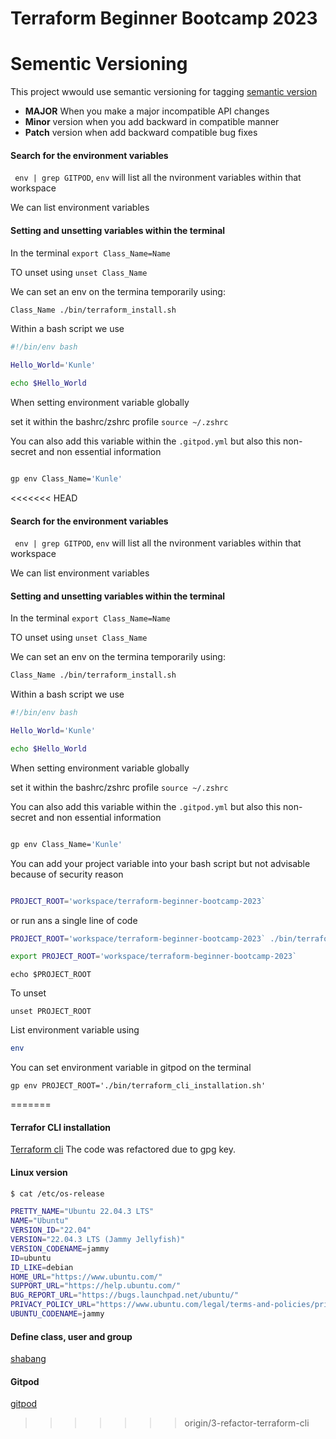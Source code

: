 # Terraform Beginner Bootcamp 2023

# Sementic Versioning

This project wwould use semantic versioning for tagging
[semantic version](https://semver.org)

- **MAJOR** When you make a major incompatible API changes
- **Minor** version when you add backward in compatible manner
- **Patch** version when add backward compatible bug fixes

#### Search for the environment variables

` env | grep GITPOD`, `env` will list all the nvironment variables within that workspace

We can list environment variables

#### Setting and unsetting variables within the terminal

In the terminal `export Class_Name=Name`

TO unset using `unset Class_Name`

We can set an env on the termina temporarily using:
```sh
Class_Name ./bin/terraform_install.sh

```

Within a bash script we use

```sh
#!/bin/env bash

Hello_World='Kunle'

echo $Hello_World

```

When setting environment variable globally 

set it within the bashrc/zshrc profile `source ~/.zshrc`

You can also add this variable within the `.gitpod.yml` but also this non-secret and non essential information

```sh

gp env Class_Name='Kunle'

```



<<<<<<< HEAD
#### Search for the environment variables

` env | grep GITPOD`, `env` will list all the nvironment variables within that workspace

We can list environment variables

#### Setting and unsetting variables within the terminal

In the terminal `export Class_Name=Name`

TO unset using `unset Class_Name`

We can set an env on the termina temporarily using:
```sh
Class_Name ./bin/terraform_install.sh

```

Within a bash script we use

```sh
#!/bin/env bash

Hello_World='Kunle'

echo $Hello_World

```

When setting environment variable globally 

set it within the bashrc/zshrc profile `source ~/.zshrc`

You can also add this variable within the `.gitpod.yml` but also this non-secret and non essential information

```sh

gp env Class_Name='Kunle'

```

You can add your project variable into your bash script but not advisable because of security reason

```sh

PROJECT_ROOT='workspace/terraform-beginner-bootcamp-2023`

```

or run ans a single line of code

```sh
PROJECT_ROOT='workspace/terraform-beginner-bootcamp-2023` ./bin/terraform_cli_installation.sh

```

```sh
export PROJECT_ROOT='workspace/terraform-beginner-bootcamp-2023`

```

```
echo $PROJECT_ROOT 

```
To unset

```
unset PROJECT_ROOT

```

List environment variable using

```sh
env

```

You can set environment variable in gitpod on the terminal

```
gp env PROJECT_ROOT='./bin/terraform_cli_installation.sh'

```




=======
#### Terrafor CLI installation

[Terraform cli](https://developer.hashicorp.com/terraform/tutorials/aws-get-started/install-cli)
The code was refactored due to gpg key.


#### Linux version

```sh
$ cat /etc/os-release
```
```sh
PRETTY_NAME="Ubuntu 22.04.3 LTS"
NAME="Ubuntu"
VERSION_ID="22.04"
VERSION="22.04.3 LTS (Jammy Jellyfish)"
VERSION_CODENAME=jammy
ID=ubuntu
ID_LIKE=debian
HOME_URL="https://www.ubuntu.com/"
SUPPORT_URL="https://help.ubuntu.com/"
BUG_REPORT_URL="https://bugs.launchpad.net/ubuntu/"
PRIVACY_POLICY_URL="https://www.ubuntu.com/legal/terms-and-policies/privacy-policy"
UBUNTU_CODENAME=jammy
```

#### Define class, user and group
[shabang](https://www.linode.com/docs/guides/linux-users-and-groups/)


#### Gitpod
[gitpod](https://www.gitpod.io/docs/introduction)

>>>>>>> origin/3-refactor-terraform-cli
